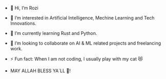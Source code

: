 - 👋 Hi, I’m Rozi
- 👀 I’m interested in Artificial Intelligence, Mechine Learning and Tech Innovations.
- 🌱 I’m currently learning Rust and Python.
- 💞️ I’m looking to collaborate on AI & ML related projects and freelancing work.
- ⚡ Fun fact: When I am not coding, I usually play with my cat 😻

- MAY ALLAH BLESS YA`LL 🌙!

<!---
RoziAhmed07/RoziAhmed07 is a ✨ special ✨ repository because its `README.md` (this file) appears on your GitHub profile.
You can click the Preview link to take a look at your changes.
--->

